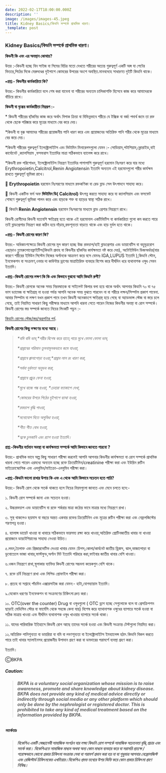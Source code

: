 ```yaml
---
date: 2022-02-17T18:00:00.000Z
description: ''
image: /images/images-45.jpeg
title: Kidney Basics/কিডনি সম্পর্কে প্রাথমিক ধারণা।
_template: post
---
```



### **Kidney Basics/কিডনি সম্পর্কে প্রাথমিক ধারণা।**

**কিডনী কি এবং এর অবস্থান কোথায়?**

উত্তর :-কিডনী হচ্ছে বিন সাইজ বা সিমের বিচির মতো দেখতে শরীরের অত্যন্ত গুরুত্বপূর্ণ একটি অঙ্গ যা পেটের ভিতরে,পিঠের দিকে মেরুদণ্ডের দুইপাশে কোমরের উপরের অংশে অবস্থিত.মানবদেহে সাধারণত দুইটি কিডনি থাকে।

**▪️প্রশ্ন:- কিডনীর কার্যকারিতা কি?**

উত্তর:- কিডনীর কার্যকারিতা বলে শেষ করা যাবেনা যা শরীরের অন্যতম চালিকাশক্তি হিসেবে কাজ করে আমাদেরকে বাঁচিয়ে রাখে।

**কিডনী বা বৃক্কের কার্যকারীতা নিম্নরূপ :-**

\* কিডনী শরীরের ছাঁকনির কাজ করে অর্থাৎ বিপাক ক্রিয়া বা বিভিন্নভাবে শরীরে যে টক্সিক বা বর্জ্য পদার্থ জমে তা রক্ত থেকে ছেকে পরিষ্কার করে মূত্রের মাধ্যমে বের করে দেয়।

\*কিডনী বা বৃক্ক আমাদের শরীরের প্রয়োজনীয় পানি ধারণ করে এবং প্রয়োজনের অতিরিক্ত পানি শরীর থেকে মূত্রের মাধ্যমে বের করে দেয়।

\*কিডনী শরীরের গুরুত্বপূর্ণ ইলেক্ট্রোলাইটস এবং ভিটামিন মিনারেলসগুলো যেমন :- সোডিয়াম,পটাশিয়াম,ক্লোরাইড,বাই কার্বোনেট ,ক্যালসিয়াম ,ফসফরাস ইত্যাদির মাত্রা সঠিকভাবে ব্যালেন্স করে রাখে।

\*কিডনী রক্ত পরিশোধন, ইলেক্ট্রোলাইটস নিয়ন্ত্রণ ইত্যাদির পাশাপাশি গুরুত্বপূর্ণ হরমোন নিঃসরণ করে যার মধ্যে Erythropoietin,Calcitrol,Renin Angiotensin ইত্যাদি অন্যতম এই হরমোনগুলো শরীর কার্যক্ষম রাখতে গুরুত্বপূর্ণ ভূমিকা রাখে।

🌼 **Erythropoietin** হরমোন নিঃসরণের মাধ্যমে রক্তকণিকা বা রেড ব্লাড সেল উৎপাদনে সাহায্য করে।

🌼 কিডনী একটিভ ফর্ম অফ **ভিটামিন ডি( Calcitrol)** ঊৎপন্ন করতে সাহায্য করে যা ক্যালসিয়াম এবং ফসফেট শোষণে গুরুত্বপূর্ণ ভূমিকা পালন করে এবং হাড়কে শক্ত বা হাড়ের স্বাস্থ্য সঠিক রাখে।

🌼 কিডনি **Renin Angiotensin** হরমোন নিঃসরণের মাধ্যমে ব্লাড প্রেশার নিয়ন্ত্রণে রাখে।

কিডনী রোগীদের কিডনী যতবেশি ক্ষতিগ্রস্থ হতে থাকে এই হরমোনাল একটিভিটিস বা কার্যকারিতা গুলো কম করতে পারে তাই ব্লাডপ্রেশার নিয়ন্ত্রণ করা কঠিন হয়ে দাঁড়ায়,রক্তশূন্যতা বাড়তে থাকে এবং হাড় দুর্বল হতে থাকে।

**▪️প্রশ্ন:- কিডনী রোগের কারণ কি?**

উত্তর:- অধিকাংশক্ষেত্রে কিডনী রোগের মূল কারণ হচ্ছে উচ্চ রক্তচাপ/হাই ব্লাডপ্রেশার এবং ডায়াবেটিস বা বহুমূত্ররোগ এছাড়াও গ্লুমেরুলোনেফ্ৰাইটিস(কিডনি প্রদাহ যা কিডনীর ছাঁকনির কার্যক্ষমতা নষ্ট করে দেয়), অটোইমিউন ডিজঅর্ডার(যার কারণে শরীরের ইমিউন সিস্টেম নিজের অর্গানকে আক্রমণ করে বসে যেমনঃ IGA,LUPUS ইত্যাদি ),কিডনি স্টোন, ইনফেকশন বা সংক্রমণ,ওভার দা কাউন্টার ড্রাগের মাত্রাতিরিক্ত ব্যবহার বিশেষ করে দীর্ঘদিন ধরে ব্যথানাশক ওষুধ সেবন ইত্যাদি।

**▪️প্রশ্ন:-কিডনী রোগের লক্ষণ কি কি এবং কিভাবে বুঝবো আমি কিডনি রুগী?**

উত্তর:- কিডনী রোগকে অনেক সময় নিরবঘাতক বা সাইলেন্ট কিলার বলা হয়ে থাকে অর্থাৎ আপনার কিডনি ৭০ বা ৭৫ ভাগ ড্যামেজ বা ক্ষতিগ্রস্থ না হওয়া পর্যন্ত আপনি অনেক সময় বুঝতে পারবেন না বা শরীরে লক্ষন/সিম্পটম প্রকাশ পাবেনা. আবার সিম্পটম বা লক্ষণ যখন প্রকাশ পাবে তখন কিডনী অনেকাংশে ক্ষতিগ্রস্থ হয়ে গেছে বা অ্যাডভান্স স্টেজ বা স্তরে চলে গেছে, তাই নিয়মিত সাধারণ কিছু পরীক্ষার মাধ্যমে আপনি ধারনা পেতে পারেন নিজের কিডনীর অবস্থা বা রোগ সম্পর্কে।  
কিডনী রোগের স্তর সম্পর্কে জানতে নিচের লিংকটি পড়ুন :-

[কিডনি রোগের স্টেজ/স্তর/অগ্রগতির পর্ব](https://bkpa.net/%E0%A6%95%E0%A6%BF%E0%A6%A1%E0%A6%A8%E0%A6%BF-%E0%A6%B0%E0%A7%8B%E0%A6%97%E0%A7%87%E0%A6%B0-%E0%A6%B8%E0%A7%8D%E0%A6%9F%E0%A7%87%E0%A6%9C-%E0%A6%AA%E0%A6%B0%E0%A7%8D%E0%A6%AF%E0%A6%BE%E0%A7%9F-%E0%A6%85%E0%A6%97%E0%A7%8D%E0%A6%B0%E0%A6%97%E0%A6%A4%E0%A6%BF%E0%A6%B0-%E0%A6%AA%E0%A6%B0%E0%A7%8D%E0%A6%AC/ "কিডনি রোগের স্টেজ/স্তর/অগ্রগতির পর্ব.").

**কিডনী রোগের কিছু লক্ষণের মধ্যে আছে :**

> _*বমি বমি ভাব,*শরীর বিশেষ করে হাতে,পায়ে মুখে ফোলা ফোলা ভাব,_
>
> _*প্রস্রাবের পরিমান তুলনামূলকভাবে কমে যাওয়া,_
>
> _*প্রস্রাবে জ্বালাপোড়া হওয়া,*প্রস্রাব লাল রং ধারণ করা,_
>
> _*সর্বদা দুর্বলতা অনুভব করা,_
>
> _*প্রস্রাবে প্রচুর ফেনা হওয়া,_
>
> _*মুখে বাজে গন্ধ হওয়া, *চেহারা ফ্যাকাশে দেখা,_
>
> _*কোমরের উপরে পিঠের দুইপাশে ব্যাথা হওয়া,_
>
> _*রক্তচাপ বৃদ্ধি পাওয়া,_
>
> _*মনোযোগ দিতে অসুবিধা হওয়া,_
>
> _*শীত শীত বোধ হওয়া,_
>
> _*ত্বকে চুলকানি এবং র‍্যাশ হওয়া ইত্যাদি।_

**প্রশ্ন:-কিডনীর বর্তমান অবস্থা বা কার্যক্ষমতা সম্পর্কে আমি কিভাবে জানতে পারবো ?**

উত্তর:- প্রাথমিক ভাবে অল্প কিছু সাধারণ পরীক্ষা করলেই আপনি আপনার কিডনীর কার্যক্ষমতা বা রোগ সম্পর্কে প্রাথমিক ধারনা পেতে পারেন এরমধ্যে অন্যতম হচ্ছে রক্তে ক্রিয়েটিনিন/creatinine পরীক্ষা করা এবং ইউরিন রুটিন মাইক্রোস্কোপিক এবং এলবুমিন/মাইক্রো-এলবুমিন পরীক্ষা করা।

**▪️প্রশ্ন:-কিডনি ভালো রাখার উপায় কি এবং এ থেকে আমি কিভাবে সচেতন হতে পারি?**

উত্তর:- কিডনী রোগ থেকে সতর্ক থাকতে হলে নিচের নিয়মগুলো জানতে এবং মেনে চলতে হবে:-

১. কিডনী রোগ সম্পর্কে জানা এবং সচেতন হওয়া।

২. উচ্চরক্তচাপ এবং ডায়াবেটিস বা রক্তে শর্করার মাত্রা কঠোর ভাবে মাত্রার মধ্যে নিয়ন্ত্রণে রাখা।

৩. সুস্থ থাকলেও ছয়মাস বা বছরে অন্তত একবার রক্তের ক্রিয়েটিনিন এবং মূত্রের রুটিন পরীক্ষা করা এবং নেফ্রলজিস্টের শরণাপন্ন হওয়া।

৪. ব্যালান্স ডায়েট খাওয়া বা খাবারে সঠিকভাবে ভারসম্য রক্ষা করে খাওয়া,অতিরিক্ত প্রোটিনজাতীয় খাবার না খাওয়া প্রয়োজনে ডায়টেশিয়ানের সাহায্য নেওয়া উচিত।

৫.লবন,তৈলাক্ত এবং প্রিজারভেটিভ দেওয়া খাবার যেমন :চিপস,কোলা/কার্বনেট জাতীয় ড্রিঙ্কস, ঝাল,ভাজাপোড়া বা ডুবোতেলে ভাজা খাবার,ফাস্টফুড,অর্গান মিট ইত্যাদি পরিহার করা,ফাইবার জাতীয় খাবার বেশি খাওয়া।

৬.ওজন নিয়ন্ত্রণে রাখা,স্থূলাকার ব্যাক্তির কিডনী রোগের সম্ভবনা কয়েকগুন বেশি থাকে।

৭. রক্তে চর্বি নিয়ন্ত্রণে রাখা এবং লিপিড প্রোফাইল পরীক্ষা করা।

৮. প্রত্যহ বা সপ্তাহে পাঁচদিন এক্সারসাইজ করা যেমন:- হাটা,যোগব্যায়াম ইত্যাদি।

৯.যেকোন ধরণের ইনফেকশন বা সংক্রমণের চিকিৎসা দ্রুত করা।

১০. OTC(over the counter) Drug বা ওষুধগুলো ( OTC ড্রাগ হচ্ছে সেগুলোকে বলে যা প্রেসক্রিপশন ছাড়াই মেডিসিন স্টোর বা ফার্মেসি থেকে সহজে কেনা যায়) বিশেষ করে ব্যাথানাশক ওষুধের ব্যাপারে সতর্ক হওয়া বা সঠিক মাত্রায় খাওয়া এনং দীর্ঘদিন ব্যথানাশক ওষুধ খাওয়ার ব্যাপারে সতর্ক থাকা।

১১. যাদের পারিবারিক ইতিহাসে কিডনী রোগ আছে তাদের সতর্ক হওয়া এবং কিডনী সংক্রান্ত টেস্টগুলো নিয়মিত করা।

১২.অতিরিক্ত পানিশূন্যতা বা ডায়রিয়া বা বমি বা লবণশূন্যতা বা ইলেক্ট্রোলাইটস ইমব্যালেন্স হঠাৎ কিডনি বিকল করতে পারে তাই খাবার স্যালাইনসহ প্রয়োজনীয় উপাদান গ্রহণ করা বা ডাক্তারের পরামর্শে ব্যবস্থা গ্রহণ করা।

ইত্যাদি।

ⒸBKPA

##### **Caution:**

> ###### **BKPA is a voluntary social organization whose mission is to raise awareness, promote and share knowledge about kidney disease. BKPA does not provide any kind of medical advice directly or indirectly through social media or any other platform which should only be done by the nephrologist or registered doctor. This is prohibited to take any kind of medical treatment based on the information provided by BKPA.**

##### **সতর্কতাঃ**

> ###### **বিকেপিএ একটি স্বেচ্ছাসেবী সামাজিক সংগঠন যার লক্ষ্য কিডনি রোগ সম্পর্কে সামাজিক সচেতনতা বৃদ্ধি,প্রচার এবং সতর্ক করা। বিকেপিএতে সামাজিক মাধ্যম অথবা অন্য কোন মাধ্যম ব্যবহার করে বা সরাসরি প্রত্যক্ষ / পরোক্ষভাবে কোনো প্রকার চিকিৎসা সংক্রান্ত সেবা বা পরামর্শ প্রদান করা হয় না যা শুধুমাত্র আপনার নেফ্রোলজিস্ট এবং রেজিস্টার্ড চিকিৎসকের এখতিয়ার।বিকেপিএ প্রদত্ত তথ্যের উপর ভিত্তি করে কোন প্রকার চিকিৎসা গ্রহণ নিষিদ্ধ।**
